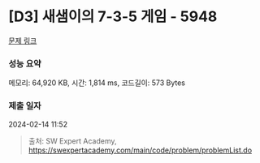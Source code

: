 # [D3] 새샘이의 7-3-5 게임 - 5948 

[문제 링크](https://swexpertacademy.com/main/code/problem/problemDetail.do?contestProbId=AWZ2IErKCwUDFAUQ) 

### 성능 요약

메모리: 64,920 KB, 시간: 1,814 ms, 코드길이: 573 Bytes

### 제출 일자

2024-02-14 11:52



> 출처: SW Expert Academy, https://swexpertacademy.com/main/code/problem/problemList.do
